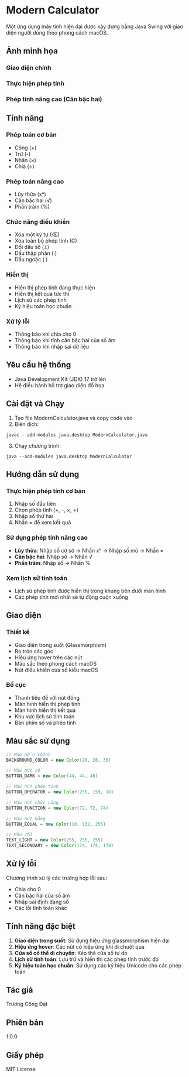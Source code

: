 # Modern Calculator

Một ứng dụng máy tính hiện đại được xây dựng bằng Java Swing với giao diện người dùng theo phong cách macOS.

## Ảnh minh họa

### Giao diện chính





### Thực hiện phép tính





### Phép tính nâng cao (Căn bậc hai)





## Tính năng

### Phép toán cơ bản

- Cộng (+)
- Trừ (-)
- Nhân (×)
- Chia (÷)


### Phép toán nâng cao

- Lũy thừa (xⁿ)
- Căn bậc hai (√)
- Phần trăm (%)


### Chức năng điều khiển

- Xóa một ký tự (⌫)
- Xóa toàn bộ phép tính (C)
- Đổi dấu số (±)
- Dấu thập phân (.)
- Dấu ngoặc ( )


### Hiển thị

- Hiển thị phép tính đang thực hiện
- Hiển thị kết quả tức thì
- Lịch sử các phép tính
- Ký hiệu toán học chuẩn


### Xử lý lỗi

- Thông báo khi chia cho 0
- Thông báo khi tính căn bậc hai của số âm
- Thông báo khi nhập sai dữ liệu


## Yêu cầu hệ thống

- Java Development Kit (JDK) 17 trở lên
- Hệ điều hành hỗ trợ giao diện đồ họa


## Cài đặt và Chạy

1. Tạo file ModernCalculator.java và copy code vào
2. Biên dịch:


```shellscript
javac --add-modules java.desktop ModernCalculator.java
```

3. Chạy chương trình:


```shellscript
java --add-modules java.desktop ModernCalculator
```

## Hướng dẫn sử dụng

### Thực hiện phép tính cơ bản

1. Nhập số đầu tiên
2. Chọn phép tính (+, -, ×, ÷)
3. Nhập số thứ hai
4. Nhấn = để xem kết quả


### Sử dụng phép tính nâng cao

- **Lũy thừa**: Nhập số cơ sở → Nhấn xⁿ → Nhập số mũ → Nhấn =
- **Căn bậc hai**: Nhập số → Nhấn √
- **Phần trăm**: Nhập số → Nhấn %


### Xem lịch sử tính toán

- Lịch sử phép tính được hiển thị trong khung bên dưới màn hình
- Các phép tính mới nhất sẽ tự động cuộn xuống


## Giao diện

### Thiết kế

- Giao diện trong suốt (Glassmorphism)
- Bo tròn các góc
- Hiệu ứng hover trên các nút
- Màu sắc theo phong cách macOS
- Nút điều khiển cửa sổ kiểu macOS


### Bố cục

- Thanh tiêu đề với nút đóng
- Màn hình hiển thị phép tính
- Màn hình hiển thị kết quả
- Khu vực lịch sử tính toán
- Bàn phím số và phép tính


## Màu sắc sử dụng

```java
// Màu nền chính
BACKGROUND_COLOR = new Color(28, 28, 30)

// Màu nút số
BUTTON_DARK = new Color(44, 44, 46)

// Màu nút phép tính
BUTTON_OPERATOR = new Color(255, 159, 10)

// Màu nút chức năng
BUTTON_FUNCTION = new Color(72, 72, 74)

// Màu nút bằng
BUTTON_EQUAL = new Color(10, 132, 255)

// Màu chữ
TEXT_LIGHT = new Color(255, 255, 255)
TEXT_SECONDARY = new Color(174, 174, 178)
```

## Xử lý lỗi

Chương trình xử lý các trường hợp lỗi sau:

- Chia cho 0
- Căn bậc hai của số âm
- Nhập sai định dạng số
- Các lỗi tính toán khác


## Tính năng đặc biệt

1. **Giao diện trong suốt**: Sử dụng hiệu ứng glassmorphism hiện đại
2. **Hiệu ứng hover**: Các nút có hiệu ứng khi di chuột qua
3. **Cửa sổ có thể di chuyển**: Kéo thả cửa sổ tự do
4. **Lịch sử tính toán**: Lưu trữ và hiển thị các phép tính trước đó
5. **Ký hiệu toán học chuẩn**: Sử dụng các ký hiệu Unicode cho các phép toán


## Tác giả

Trương Công Đạt

## Phiên bản

1.0.0

## Giấy phép

MIT License